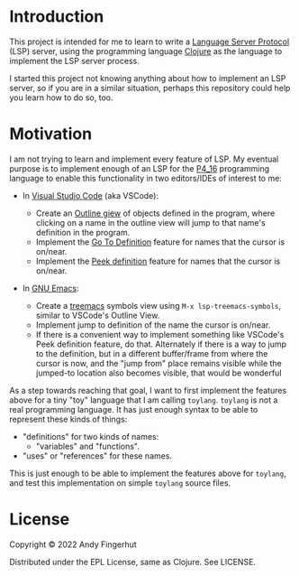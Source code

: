 # Introduction

This project is intended for me to learn to write a [Language Server
Protocol](https://microsoft.github.io/language-server-protocol/) (LSP)
server, using the programming language [Clojure](https://clojure.org/)
as the language to implement the LSP server process.

I started this project not knowing anything about how to implement an
LSP server, so if you are in a similar situation, perhaps this
repository could help you learn how to do so, too.


# Motivation

I am not trying to learn and implement every feature of LSP.  My
eventual purpose is to implement enough of an LSP for the
[P4_16](https://p4.org/) programming language to enable this
functionality in two editors/IDEs of interest to me:

+ In [Visual Studio Code](https://code.visualstudio.com/) (aka
  VSCode):
  + Create an [Outline
    giew](https://code.visualstudio.com/docs/getstarted/userinterface#_outline-view)
    of objects defined in the program, where clicking on a name in the
    outline view will jump to that name's definition in the program.
  + Implement the [Go To
    Definition](https://code.visualstudio.com/docs/editor/editingevolved#_go-to-definition)
    feature for names that the cursor is on/near.
  + Implement the [Peek
    definition](https://docs.microsoft.com/en-us/visualstudio/ide/how-to-view-and-edit-code-by-using-peek-definition-alt-plus-f12?view=vs-2022#use-peek-definition)
    feature for names that the cursor is on/near.

+ In [GNU Emacs](https://www.gnu.org/software/emacs/):
  + Create a [treemacs](https://github.com/emacs-lsp/lsp-treemacs)
    symbols view using `M-x lsp-treemacs-symbols`, similar to VSCode's
    Outline View.
  + Implement jump to definition of the name the cursor is on/near.
  + If there is a convenient way to implement something like VSCode's
    Peek definition feature, do that.  Alternately if there is a way
    to jump to the definition, but in a different buffer/frame from
    where the cursor is now, and the "jump from" place remains visible
    while the jumped-to location also becomes visible, that would be
    wonderful

As a step towards reaching that goal, I want to first implement the
features above for a tiny "toy" language that I am calling `toylang`.
`toylang` is not a real programming language.  It has just enough
syntax to be able to represent these kinds of things:

+ "definitions" for two kinds of names:
  + "variables" and "functions".
+ "uses" or "references" for these names.

This is just enough to be able to implement the features above for
`toylang`, and test this implementation on simple `toylang` source
files.


# License

Copyright © 2022 Andy Fingerhut

Distributed under the EPL License, same as Clojure. See LICENSE.

